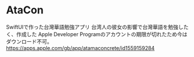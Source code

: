 # AtaCon
SwiftUIで作った台灣華語勉強アプリ
台湾人の彼女の影響で台灣華語を勉強したく、作成した
Apple Developer Programのアカウントの期限が切れたため今はダウンロード不可。
https://apps.apple.com/gb/app/atamaconcrete/id1559159284
